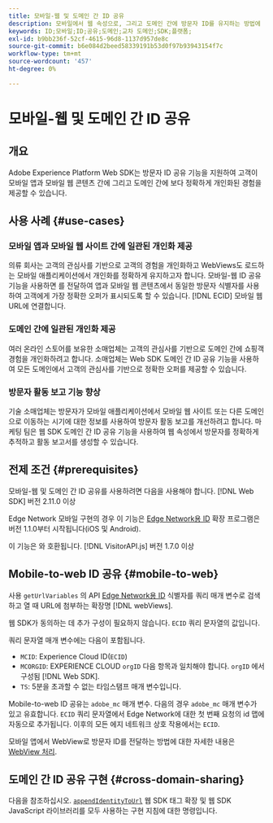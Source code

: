 ```yaml
---
title: 모바일-웹 및 도메인 간 ID 공유
description: 모바일에서 웹 속성으로, 그리고 도메인 간에 방문자 ID를 유지하는 방법에 대해 알아봅니다
keywords: ID;모바일;ID;공유;도메인;교차 도메인;SDK;플랫폼;
exl-id: b9bb236f-52cf-4615-96d8-1137d957de8c
source-git-commit: b6e084d2beed58339191b53d0f97b93943154f7c
workflow-type: tm+mt
source-wordcount: '457'
ht-degree: 0%

---
```


# 모바일-웹 및 도메인 간 ID 공유

## 개요

Adobe Experience Platform Web SDK는 방문자 ID 공유 기능을 지원하여 고객이 모바일 앱과 모바일 웹 콘텐츠 간에 그리고 도메인 간에 보다 정확하게 개인화된 경험을 제공할 수 있습니다.

## 사용 사례 {#use-cases}

### 모바일 앱과 모바일 웹 사이트 간에 일관된 개인화 제공

의류 회사는 고객의 관심사를 기반으로 고객의 경험을 개인화하고 WebViews도 로드하는 모바일 애플리케이션에서 개인화를 정확하게 유지하고자 합니다. 모바일-웹 ID 공유 기능을 사용하면 를 전달하여 앱과 모바일 웹 콘텐츠에서 동일한 방문자 식별자를 사용하여 고객에게 가장 정확한 오퍼가 표시되도록 할 수 있습니다. [!DNL ECID] 모바일 웹 URL에 연결합니다.

### 도메인 간에 일관된 개인화 제공

여러 온라인 스토어를 보유한 소매업체는 고객의 관심사를 기반으로 도메인 간에 쇼핑객 경험을 개인화하려고 합니다. 소매업체는 Web SDK 도메인 간 ID 공유 기능을 사용하여 모든 도메인에서 고객의 관심사를 기반으로 정확한 오퍼를 제공할 수 있습니다.

### 방문자 활동 보고 기능 향상

기술 소매업체는 방문자가 모바일 애플리케이션에서 모바일 웹 사이트 또는 다른 도메인으로 이동하는 시기에 대한 정보를 사용하여 방문자 활동 보고를 개선하려고 합니다. 마케팅 팀은 웹 SDK 도메인 간 ID 공유 기능을 사용하여 웹 속성에서 방문자를 정확하게 추적하고 활동 보고서를 생성할 수 있습니다.

## 전제 조건 {#prerequisites}

모바일-웹 및 도메인 간 ID 공유를 사용하려면 다음을 사용해야 합니다. [!DNL Web SDK] 버전 2.11.0 이상

Edge Network 모바일 구현의 경우 이 기능은 [Edge Network용 ID](https://developer.adobe.com/client-sdks/documentation/identity-for-edge-network/) 확장 프로그램은 버전 1.1.0부터 시작됩니다(iOS 및 Android).

이 기능은 와 호환됩니다. [!DNL VisitorAPI.js] 버전 1.7.0 이상

## Mobile-to-web ID 공유 {#mobile-to-web}

사용 `getUrlVariables` 의 API [Edge Network용 ID](https://developer.adobe.com/client-sdks/documentation/identity-for-edge-network/api-reference/#geturlvariables) 식별자를 쿼리 매개 변수로 검색하고 열 때 URL에 첨부하는 확장명 [!DNL webViews].

웹 SDK가 동의하는 데 추가 구성이 필요하지 않습니다. `ECID` 쿼리 문자열의 값입니다.

쿼리 문자열 매개 변수에는 다음이 포함됩니다.

* `MCID`: Experience Cloud ID(`ECID`)
* `MCORGID`: EXPERIENCE CLOUD `orgID` 다음 항목과 일치해야 합니다. `orgID` 에서 구성됨 [!DNL Web SDK].
* `TS`: 5분을 초과할 수 없는 타임스탬프 매개 변수입니다.


Mobile-to-web ID 공유는 `adobe_mc` 매개 변수. 다음의 경우 `adobe_mc` 매개 변수가 있고 유효합니다. `ECID` 쿼리 문자열에서 Edge Network에 대한 첫 번째 요청의 id 맵에 자동으로 추가됩니다. 이후의 모든 에지 네트워크 상호 작용에서는 `ECID`.

모바일 앱에서 WebView로 방문자 ID를 전달하는 방법에 대한 자세한 내용은 [WebView 처리](https://experienceleague.adobe.com/docs/platform-learn/implement-mobile-sdk/app-implementation/web-views.html#implementation).

## 도메인 간 ID 공유 구현 {#cross-domain-sharing}

다음을 참조하십시오. [`appendIdentityToUrl`](../commands/appendidentitytourl.md) 웹 SDK 태그 확장 및 웹 SDK JavaScript 라이브러리를 모두 사용하는 구현 지침에 대한 명령입니다.
